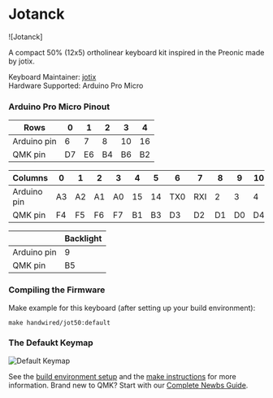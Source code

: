 # Jotanck

![Jotanck]

A compact 50% (12x5) ortholinear keyboard kit inspired in the Preonic made by jotix.

Keyboard Maintainer: [jotix](https://github.com/jotix)  
Hardware Supported: Arduino Pro Micro  

### Arduino Pro Micro Pinout

| Rows        | 0  | 1  | 2  | 3  | 4  |
|-------------|----|----|----|----|----|
| Arduino pin | 6  | 7  | 8  | 10 | 16 |
| QMK pin     | D7 | E6 | B4 | B6 | B2 |

| Columns     | 0  | 1  | 2  | 3  | 4  | 5  | 6   | 7   | 8  | 9  | 10 | 11 |
|-------------|----|----|----|----|----|----|-----|-----|----|----|----|----|
| Arduino pin | A3 | A2 | A1 | A0 | 15 | 14 | TX0 | RXI | 2  | 3  | 4  | 5  |
| QMK pin     | F4 | F5 | F6 | F7 | B1 | B3 | D3  | D2  | D1 | D0 | D4 | C6 |

|             | Backlight |
|-------------|-----------|
| Arduino pin | 9         |
| QMK pin     | B5        |

### Compiling the Firmware

Make example for this keyboard (after setting up your build environment):

    make handwired/jot50:default

### The Defaukt Keymap

![Default Keymap](https://i.imgur.com/4WTmcSN.jpg)

See the [build environment setup](https://docs.qmk.fm/#/getting_started_build_tools) and the [make instructions](https://docs.qmk.fm/#/getting_started_make_guide) for more information. Brand new to QMK? Start with our [Complete Newbs Guide](https://docs.qmk.fm/#/newbs).
